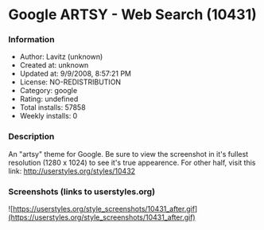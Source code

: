 # Google ARTSY - Web Search (10431)

### Information
- Author: Lavitz (unknown)
- Created at: unknown
- Updated at: 9/9/2008, 8:57:21 PM
- License: NO-REDISTRIBUTION
- Category: google
- Rating: undefined
- Total installs: 57858
- Weekly installs: 0


### Description
An "artsy" theme for Google.
Be sure to view the screenshot in it's fullest resolution (1280 x 1024) to see it's true appearence.
For other half, visit this link: http://userstyles.org/styles/10432


### Screenshots (links to userstyles.org)
![https://userstyles.org/style_screenshots/10431_after.gif](https://userstyles.org/style_screenshots/10431_after.gif)


